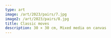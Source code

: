 ```yaml
---
type: art
image: /art/2023/pairs/7.jpg
image2: /art/2023/pairs/8.jpg
title: Classic moves
description: 30 × 30 cm, Mixed media on canvas
---
```

